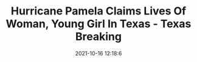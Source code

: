 ---
"title": "Hurricane Pamela Claims Lives Of Woman, Young Girl In Texas - Texas Breaking"
"date": "2021-10-16 12:18:6"
"feed_name": "GOOGLENEWSMINING"
"feed_website": "https://news.google.com/search?q=mining%2Bincident&hl=en-US&gl=US&ceid=US:en"
"feed_rss": "https://news.google.com/rss/search?q=mining%2Bincident&hl=en-US&gl=US&ceid=US:en"
"link": "https://texasbreaking.com/2021/10/hurricane-pamela-claims-lives-of-woman-young-girl-in-texas/"
"source": "{'href': 'https://texasbreaking.com', 'title': 'Texas Breaking'}"
"file": "_posts/2021-1-1-cbdce5e102deef412517f5dcb44edbf1f6cd8275.md"
"accident": "1"
"drilling": "0"
"dead": "2"
"injured": "0"
"arrested": "0"
"place": "texas"
"where": "unknown site"
"causes": "hurricane"
"place_uri": "http://en.wikipedia.org/wiki/Texas"
---